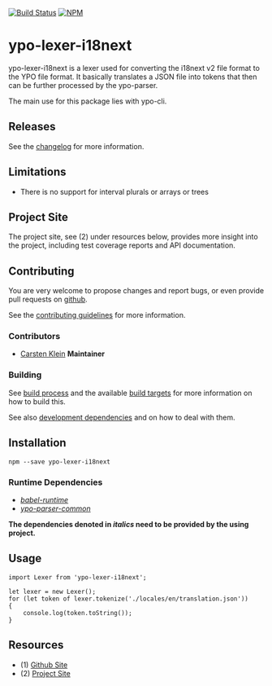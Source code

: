 [![Build Status](https://travis-ci.org/coldrye-es/ypo-lexer-i18next.svg?branch=master)](https://travis-ci.org/coldrye-es/ypo-lexer-i18next)
[![NPM](https://nodei.co/npm/ypo-lexer-i18next.png?mini=true)](https://nodei.co/npm/ypo-lexer-i18next/)

# ypo-lexer-i18next

ypo-lexer-i18next is a lexer used for converting the i18next v2 file format
to the YPO file format. It basically translates a JSON file into tokens that
then can be further processed by the ypo-parser.

The main use for this package lies with ypo-cli.


## Releases

See the [changelog](https://github.com/coldrye-es/ypo-lexer-i18next/blob/master/CHANGELOG.md) for more information.


## Limitations

- There is no support for interval plurals or arrays or trees


## Project Site

The project site, see (2) under resources below, provides more insight into the project,
including test coverage reports and API documentation.


## Contributing

You are very welcome to propose changes and report bugs, or even provide pull
requests on [github](https://github.com/coldrye-es/ypo-lexer-i18next).

See the [contributing guidelines](https://github.com/coldrye-es/ypo-lexer-i18next/blob/master/CONTRIBUTING.md) for more information.


### Contributors

 - [Carsten Klein](https://github.com/silkentrance) **Maintainer**


### Building

See [build process](https://github.com/coldrye-es/esmake#build-process) and the available [build targets](https://github.com/coldrye-es/esmake#makefilesoftwarein)
for more information on how to build this.

See also [development dependencies](https://github.com/coldrye-es/esmake#development-dependencies) and on how to deal with them.


## Installation

``npm --save ypo-lexer-i18next``


### Runtime Dependencies

 - _[babel-runtime](https://github.com/babel/babel)_
 - _[ypo-parser-common](https://github.com/coldrye-es/ypo-parser-common)_

**The dependencies denoted in _italics_ need to be provided by the using project.**


## Usage

```
import Lexer from 'ypo-lexer-i18next';

let lexer = new Lexer();
for (let token of lexer.tokenize('./locales/en/translation.json'))
{
    console.log(token.toString());
}
```


## Resources

 - (1) [Github Site](https://github.com/coldrye-es/ypo-lexer-i18next)
 - (2) [Project Site](http://ypo.es.coldrye.eu)

